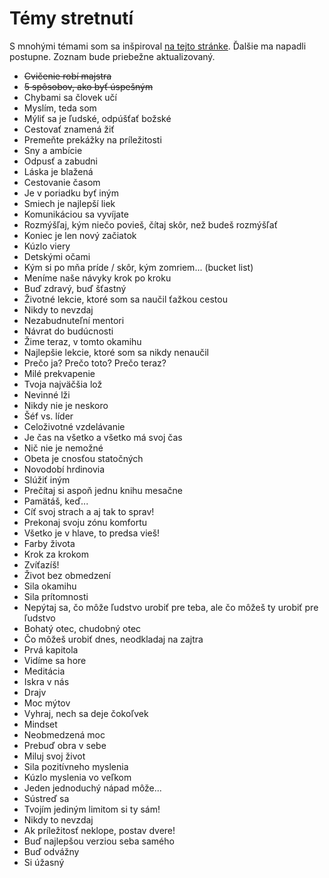 # Témy stretnutí
S mnohými témami som sa inšpiroval [na tejto stránke](http://www.evaluatespeech.com/2016/07/27/125-toastmasters-meeting-themes-or-theme-meeting-ideas-part-1/). Ďalšie ma napadli postupne. Zoznam bude priebežne aktualizovaný.

- ~~Cvičenie robí majstra~~
- ~~5 spôsobov, ako byť úspešným~~
- Chybami sa človek učí
- Myslím, teda som
- Mýliť sa je ľudské, odpúšťať božské
- Cestovať znamená žiť
- Premeňte prekážky na príležitosti
- Sny a ambície
- Odpusť a zabudni
- Láska je blažená
- Cestovanie časom
- Je v poriadku byť iným
- Smiech je najlepší liek
- Komunikáciou sa vyvíjate
- Rozmýšľaj, kým niečo povieš, čítaj skôr, než budeš rozmýšľať
- Koniec je len nový začiatok
- Kúzlo viery
- Detskými očami
- Kým si po mňa príde / skôr, kým zomriem... (bucket list)
- Meníme naše návyky krok po kroku
- Buď zdravý, buď šťastný
- Životné lekcie, ktoré som sa naučil ťažkou cestou
- Nikdy to nevzdaj
- Nezabudnuteľní mentori
- Návrat do budúcnosti
- Žime teraz, v tomto okamihu
- Najlepšie lekcie, ktoré som sa nikdy nenaučil
- Prečo ja? Prečo toto? Prečo teraz?
- Milé prekvapenie
- Tvoja najväčšia lož
- Nevinné lži
- Nikdy nie je neskoro
- Šéf vs. líder
- Celoživotné vzdelávanie
- Je čas na všetko a všetko má svoj čas
- Nič nie je nemožné
- Obeta je cnosťou statočných
- Novodobí hrdinovia
- Slúžiť iným
- Prečítaj si aspoň jednu knihu mesačne
- Pamätáš, keď...
- Cíť svoj strach a aj tak to sprav!
- Prekonaj svoju zónu komfortu
- Všetko je v hlave, to predsa vieš!
- Farby života
- Krok za krokom
- Zvíťazíš!
- Život bez obmedzení
- Sila okamihu
- Sila prítomnosti
- Nepýtaj sa, čo môže ľudstvo urobiť pre teba, ale čo môžeš ty urobiť pre ľudstvo
- Bohatý otec, chudobný otec
- Čo môžeš urobiť dnes, neodkladaj na zajtra
- Prvá kapitola
- Vidíme sa hore
- Meditácia
- Iskra v nás
- Drajv
- Moc mýtov
- Vyhraj, nech sa deje čokoľvek
- Mindset
- Neobmedzená moc
- Prebuď obra v sebe
- Miluj svoj život
- Sila pozitívneho myslenia
- Kúzlo myslenia vo veľkom
- Jeden jednoduchý nápad môže...
- Sústreď sa
- Tvojím jediným limitom si ty sám!
- Nikdy to nevzdaj
- Ak príležitosť neklope, postav dvere!
- Buď najlepšou verziou seba samého
- Buď odvážny
- Si úžasný